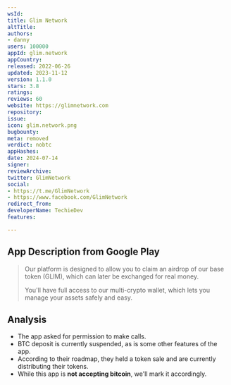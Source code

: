 ```yaml
---
wsId: 
title: Glim Network
altTitle: 
authors:
- danny
users: 100000
appId: glim.network
appCountry: 
released: 2022-06-26
updated: 2023-11-12
version: 1.1.0
stars: 3.8
ratings: 
reviews: 60
website: https://glimnetwork.com
repository: 
issue: 
icon: glim.network.png
bugbounty: 
meta: removed
verdict: nobtc
appHashes: 
date: 2024-07-14
signer: 
reviewArchive: 
twitter: GlimNetwork
social:
- https://t.me/GlimNetwork
- https://www.facebook.com/GlimNetwork
redirect_from: 
developerName: TechieDev
features: 

---
```


## App Description from Google Play 

> Our platform is designed to allow you to claim an airdrop of our base token (GLIM), which can later be exchanged for real money.
>
> You'll have full access to our multi-crypto wallet, which lets you manage your assets safely and easy.

## Analysis

- The app asked for permission to make calls. 
- BTC deposit is currently suspended, as is some other features of the app. 
- According to their roadmap, they held a token sale and are currently distributing their tokens. 
- While this app is **not accepting bitcoin**, we'll mark it accordingly.